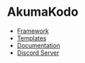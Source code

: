 # AkumaKodo

- [Framework](https://github.com/AkumaKodo/AkumaKodo)
- [Templates](https://github.com/AkumaKodo/templates)
- [Documentation](https://akumakodo.github.io/AkumaKodo/)
- [Discord Server](https://discord.com/invite/N79DZsm3m2)
